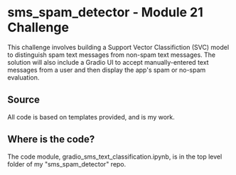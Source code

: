 # sms_spam_detector - Module 21 Challenge

This challenge involves building a Support Vector Classifiction (SVC) model to distinguish spam text messages from non-spam text messages.  The solution will also include a Gradio UI to accept manually-entered text messages from a user and then display the app's spam or no-spam evaluation.

## Source
All code is based on templates provided, and is my work.

## Where is the code?
The code module, gradio_sms_text_classification.ipynb, is in the top level folder of my "sms_spam_detector" repo.
